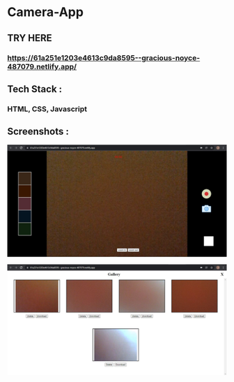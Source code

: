 # Camera-App   

## TRY HERE 
### https://61a251e1203e4613c9da8595--gracious-noyce-487079.netlify.app/


## Tech Stack : 
### HTML, CSS, Javascript

## Screenshots : 

![Display](https://github.com/japneetbhatia/Camera-App/blob/master/cam1.JPG)


![Display](https://github.com/japneetbhatia/Camera-App/blob/master/cam2.JPG)
